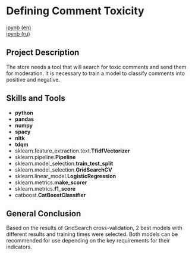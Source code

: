 # Defining Comment Toxicity

[ipynb (en)](https://github.com/allenbext/Portfolio/blob/main/Defining%20Comment%20Toxicity/Defining_Comment_Toxicity_(en).ipynb)  
[ipynb (ru)](https://github.com/allenbext/Portfolio/blob/main/Defining%20Comment%20Toxicity/Defining_Comment_Toxicity_(ru).ipynb)

## Project Description

The store needs a tool that will search for toxic comments and send them for moderation. It is necessary to train a model to classify comments into positive and negative. 

## Skills and Tools

- **python**
- **pandas** 
- **numpy**
- **spacy**
- **nltk**
- **tdqm**
- sklearn.feature_extraction.text.**TfidfVectorizer**
- sklearn.pipeline.**Pipeline**
- sklearn.model_selection.**train_test_split**
- sklearn.model_selection.**GridSearchCV**
- sklearn.linear_model.**LogisticRegression**
- sklearn.metrics.**make_scorer**
- sklearn.metrics.**f1_score**
- catboost.**CatBoostClassifier**

## General Conclusion

Based on the results of GridSearch cross-validation, 2 best models with different results and training times were selected. Both models can be recommended for use depending on the key requirements for their indicators.
